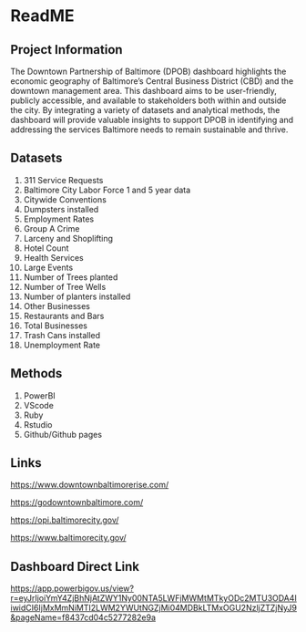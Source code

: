 # ReadME 

## Project Information 

The Downtown Partnership of Baltimore (DPOB) dashboard highlights the economic geography of Baltimore’s Central Business District (CBD) and the downtown management area. This dashboard aims to be user-friendly, publicly accessible, and available to stakeholders both within and outside the city. By integrating a variety of datasets and analytical methods, the dashboard will provide valuable insights to support DPOB in identifying and addressing the services Baltimore needs to remain sustainable and thrive. 
 
## Datasets 

1. 311 Service Requests
2. Baltimore City Labor Force 1 and 5 year data
3. Citywide Conventions
4. Dumpsters installed
5. Employment Rates
6. Group A Crime
7. Larceny and Shoplifting
8. Hotel Count
9. Health Services
10. Large Events
11. Number of Trees planted
12. Number of Tree Wells
13. Number of planters installed
14. Other Businesses
15. Restaurants and Bars
16. Total Businesses
17. Trash Cans installed
18. Unemployment Rate 

## Methods 

1. PowerBI
2. VScode
3. Ruby
4. Rstudio
5. Github/Github pages 

## Links 
https://www.downtownbaltimorerise.com/

https://godowntownbaltimore.com/

https://opi.baltimorecity.gov/

https://www.baltimorecity.gov/

## Dashboard Direct Link
https://app.powerbigov.us/view?r=eyJrIjoiYmY4ZjBhNjAtZWY1Ny00NTA5LWFjMWMtMTkyODc2MTU3ODA4IiwidCI6IjMxMmNiMTI2LWM2YWUtNGZjMi04MDBkLTMxOGU2NzljZTZjNyJ9&pageName=f8437cd04c5277282e9a
